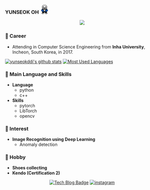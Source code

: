 ### YUNSEOK OH <img src="https://github.com/yunseokddi/yunseokddi/blob/main/sans.gif" width="30px" height="30px">

<div align=center>

![](https://komarev.com/ghpvc/?username=yunseokddi&color=brightgreen)

</div>

### 🔭 Career
- Attending in Computer Science Engineering from **Inha University**, Incheon, South Korea, in 2017.

[![yunseokddi's github stats](https://github-readme-stats.vercel.app/api?username=yunseokddi)](https://github.com/anuraghazra/github-readme-stats)
[![Most Used Languages](https://github-readme-stats.vercel.app/api/top-langs/?username=yunseokddi&layout=compact)](https://github.com/yunseokddi/github-readme-stats)
### :ghost: Main Language and Skills
- **Language**
    - python
    - c++
- **Skills**
    - pytorch
    - LibTorch
    - opencv

### 🌱 Interest
- **Image Recognition using Deep Learning**
    - Anomaly detection


### 👯 Hobby
- **Shoes collecting**
- **Kendo (Certification 2)**



<div align=center>
  
[![Tech Blog Badge](http://img.shields.io/badge/-Tech%20blog-black?style=flat-square&logo=github&link=https://ys-cs17.tistory.com/)](https://ys-cs17.tistory.com/)
[![instagram](http://img.shields.io/badge/Instagram-FFFFFF?style=flat-square&logo=Instagram&link=https://www.instagram.com/snkrs.researcher/)](https://www.instagram.com/snkrs.researcher/)

</div>
  
  
  
<!--
**yunseokddi/yunseokddi** is a ✨ _special_ ✨ repository because its `README.md` (this file) appears on your GitHub profile.




Here are some ideas to get you started:

- 🔭 I’m currently working on ...
- 🌱 I’m currently learning ...
- 👯 I’m looking to collaborate on ...
- 🤔 I’m looking for help with ...
- 💬 Ask me about ...
- 📫 How to reach me: ...
- 😄 Pronouns: ...
- ⚡ Fun fact: ...
-->
